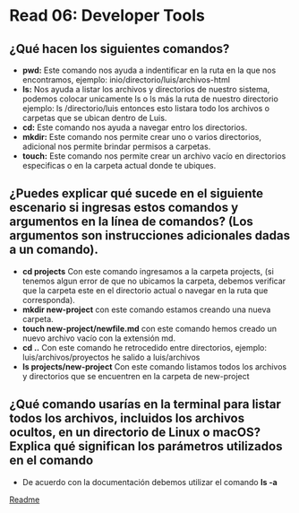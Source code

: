 # Read 06: Developer Tools 
## ¿Qué hacen los siguientes comandos?
* **pwd:** Este comando nos ayuda a indentificar en la ruta en la que nos encontramos, ejemplo: inio/directorio/luis/archivos-html
* **ls:** Nos ayuda a listar los archivos y directorios de nuestro sistema, podemos colocar unicamente ls o ls más la ruta de nuestro directorio ejemplo: ls /directorio/luis entonces esto listara todo los archivos o carpetas que se ubican dentro de Luis.
* **cd:** Este comando nos ayuda a navegar entro los directorios.
* **mkdir:** Este comando nos permite crear uno o varios directorios, adicional nos permite brindar permisos a carpetas.
* **touch:** Este comando nos permite crear un archivo vacío en directorios especificas o en la carpeta actual donde te ubiques.
  
## ¿Puedes explicar qué sucede en el siguiente escenario si ingresas estos comandos y argumentos en la línea de comandos? (Los argumentos son instrucciones adicionales dadas a un comando).
* **cd projects** Con este comando ingresamos a la carpeta projects, (si tenemos algun error de que no ubicamos la carpeta, debemos verificar que la carpeta este en el directorio actual o navegar en la ruta que corresponda).
* **mkdir new-project** con este comando estamos creando una nueva carpeta.
* **touch new-project/newfile.md** con este comando hemos creado un nuevo archivo vacío con la extensión md.
* **cd ..** Con este comando he retrocedido entre directorios, ejemplo: luis/archivos/proyectos he salido a luis/archivos
* **ls projects/new-project**  Con este comando listamos todos los archivos y directorios que se encuentren en la carpeta de new-project

## ¿Qué comando usarías en la terminal para listar todos los archivos, incluidos los archivos ocultos, en un directorio de Linux o macOS? Explica qué significan los parámetros utilizados en el comando
* De acuerdo con la documentación debemos utilizar el comando **ls -a**



[Readme](../README.md) 